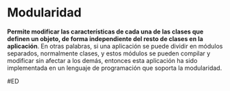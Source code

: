 # Modularidad
**Permite modificar las características de cada una de las clases que definen un objeto, de forma independiente del resto de clases en la aplicación**. En otras palabras, si una aplicación se puede dividir en módulos separados, normalmente clases, y estos módulos se pueden compilar y modificar sin afectar a los demás, entonces esta aplicación ha sido implementada en un lenguaje de programación que soporta la modularidad.

#ED 